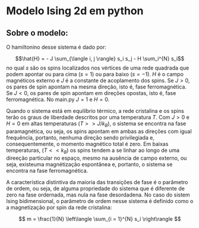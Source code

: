 # Modelo Ising 2d em python

## Sobre o modelo:

O hamiltonino desse sistema é dado por:

$$\hat{H} = - J \sum_{\langle i, j \rangle} s_i s_j - H \sum_i^{N} s_i$$
no qual $s$ são os spins localizados nos vértices de uma rede quadrada que podem apontar ou para cima ($s = 1$) ou para baixo ($s = -1$). $H$ é o campo magnéticos externo e $J$ é a constante de acoplamento dos spins. Se $J > 0$, os pares de spin apontam na mesma direção, isto é, fase ferromagnética. Se $J < 0$, os pares de spin apontam em direções opostas, isto é, fase ferromagnética. No main.py $J = 1$ e $H = 0$.

Quando o sistema está em equilíbrio térmico, a rede cristalina e os spins terão os graus de liberdade descritos por uma temperatura $T$. Com $J >0$ e $H = 0$ em altas temperaturas ($T >> J/k_B$), o sistema se encontra na fase paramagnética, ou seja, os spins apontam em ambas as direções com igual frequência, portanto, nenhuma direção sendo privilegiada e, consequentemente, o momento magnético total é zero. Em baixas temperaturas, ($T << k_B$) os spins tendem a se linhar ao longo de uma direeção particular no espaço, mesmo na ausência de campo externo, ou seja, existeuma magnétização espontânea e, portanto, o sistema se encontra na fase ferromagnética. 

A característica distintiva da maioria das transições de fase é o parâmetro de ordem, ou seja, de alguma propriedade do sistema que é diferente de zero na fase ordernada, mas nula na fase desordadena. No caso do sistem Ising bidimensional, o parâmetro de ordem nesse sistema é definido como o a magnetização por spin da rede cristalina:

$$ m = \frac{1}{N} \left\langle \sum_{i = 1}^{N} s_i \right\rangle $$
